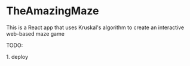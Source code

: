 ﻿# TheAmazingMaze
 <p>This is a React app that uses Kruskal's algorithm to create an interactive web-based maze game</p>
<p>TODO:</p>
<p>1. deploy</p>
